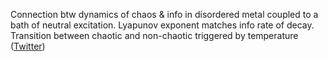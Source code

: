 
Connection btw dynamics of chaos & info in disordered metal coupled to a bath of neutral excitation. Lyapunov exponent matches info rate of decay. Transition between chaotic and non-chaotic triggered by temperature ([Twitter](https://twitter.com/JoshuahHeath/status/1115619657073995776))
